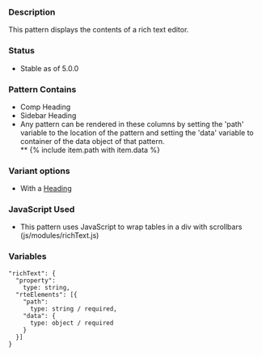 ### Description
This pattern displays the contents of a rich text editor.

### Status
* Stable as of 5.0.0

### Pattern Contains
* Comp Heading
* Sidebar Heading
* Any pattern can be rendered in these columns by setting the 'path' variable to the location of the pattern and setting the 'data' variable to container of the data object of that pattern.  
** {% include item.path with item.data %}


### Variant options
* With a [Heading](./?p=organisms-rich-text-with-title)

### JavaScript Used
* This pattern uses JavaScript to wrap tables in a div with scrollbars (js/modules/richText.js)

### Variables
~~~
"richText": {
  "property": 
    type: string,
  "rteElements": [{
    "path": 
      type: string / required,
    "data": {
      type: object / required
    }
  }]
}
~~~
